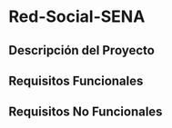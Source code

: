 # Red-Social-SENA

## **Descripción del Proyecto**
 
## **Requisitos Funcionales**

## **Requisitos No Funcionales**